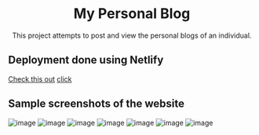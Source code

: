 <h1 align = "center">My Personal Blog</h1>
<p align = "center">This project attempts to post and view the personal blogs of an individual.</p>

## Deployment done using Netlify
<ins>Check this out</ins> [click](https://dazzling-marzipan-b740e4.netlify.app/)

## Sample screenshots of the website
![image](https://github.com/Tarunika-R/personal-blog/assets/127477721/2540f714-588f-48c3-95c7-37b0e28fb071)
![image](https://github.com/Tarunika-R/personal-blog/assets/127477721/af440a4c-f941-412e-bdbe-f5d86a688368)
![image](https://github.com/Tarunika-R/personal-blog/assets/127477721/f2990e4a-8b52-4fee-a6c8-9f2c9763b681)
![image](https://github.com/Tarunika-R/personal-blog/assets/127477721/f4155fc3-8cd4-4aa7-8081-59951d692516)
![image](https://github.com/Tarunika-R/personal-blog/assets/127477721/a2b51025-2f7f-4372-9ba8-168211e2c711)
![image](https://github.com/Tarunika-R/personal-blog/assets/127477721/181d57cd-e3e5-41d7-ad11-135ca7c4d0f7)
![image](https://github.com/Tarunika-R/personal-blog/assets/127477721/4a5e2aa8-1db4-4732-a41c-ac17b05ec6da)

